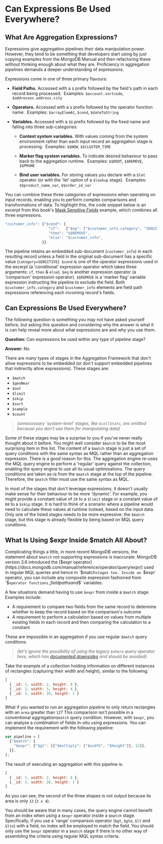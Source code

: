 # Can Expressions Be Used Everywhere?

## What Are Aggregation Expressions?

Expressions give aggregation pipelines their data manipulation power. However, they tend to be something that developers start using by just copying examples from the MongoDB Manual and then refactoring these without thinking enough about what they are. Proficiency in aggregation pipelines demands a deeper understanding of expressions.

Expressions come in one of three primary flavours:

 * __Field Paths.__ Accessed with a `$` prefix followed by the field's path in each record being processed. &nbsp;Examples: `$account.sortcode`, `$addresses.address.city`
 
 * __Operators.__ Accessed with a `$` prefix followed by the operator function name. &nbsp;Examples:  `$arrayElemAt`, `$cond`, `$dateToString`
 
 * __Variables.__ Accessed with a `$$` prefix followed by the fixed name and falling into three sub-categories:
 
   - __Context system variables.__ With values coming from the system environment rather than each input record an aggregation stage is processing. &nbsp;Examples:  `$$NOW`, `$$CLUSTER_TIME`
   
   - __Marker flag system variables.__ To indicate desired behaviour to pass back to the aggregation runtime. &nbsp;Examples: `$$ROOT`, `$$REMOVE`, `$$PRUNE`

   - __Bind user variables.__ For storing values you declare with a `$let` operator (or with the 'let' option of a `$lookup` stage). &nbsp;Examples: `$$product_name_var`, `$$order_id_var`

You can combine these three categories of expressions when operating on input records, enabling you to perform complex comparisons and transformations of data. To highlight this, the code snippet below is an excerpt from this book's [Mask Sensitive Fields](../examples/intricate-examples/mask-sensitive-fields.html) example, which combines all three expressions.

```javascript
"customer_info": {"$cond": {
                    "if":   {"$eq": ["$customer_info.category", "SENSITIVE"]}, 
                    "then": "$$REMOVE",     
                    "else": "$customer_info",
                 }}
```

The pipeline retains an embedded sub-document (`customer_info`) in each resulting record unless a field in the original sub-document has a specific value (`category=SENSITIVE`). `$cond` is one of the operator expressions used in the excerpt (a 'conditional' expression operator which takes three arguments: `if`, `then` & `else`). `$eq` is another expression operator (a 'comparison' expression operator). `$$REMOVE` is a 'marker flag' variable expression instructing the pipeline to exclude the field. Both `$customer_info.category` and `$customer_info` elements are field path expressions referencing each incoming record's fields.


## Can Expressions Be Used Everywhere?

The following question is something you may not have asked yourself before, but asking this question and considering why the answer is what it is can help reveal more about what expressions are and why you use them.

__Question:__ Can expressions be used within any type of pipeline stage?

__Answer:__ No

There are many types of stages in the Aggregation Framework that don't allow expressions to be embedded (or don't support embedded pipelines that indirectly allow expressions). These stages are:

 * `$match`
 * `$geoNear`
 * `$out`
 * `$limit`
 * `$skip`
 * `$sort`
 * `$sample`
 * `$count`

> _(unnecessary 'system-level' stages, like `$collStats`, are omitted because you don't use them for manipulating data)_


Some of these stages may be a surprise to you if you've never really thought about it before. You might well consider `$match` to be the most surprising item in this list. The content of a `$match` stage is just a set of query conditions with the same syntax as MQL rather than an aggregation expression. There is a good reason for this. The aggregation engine re-uses the MQL query engine to perform a 'regular' query against the collection, enabling the query engine to use all its usual optimisations. The query conditions are taken as-is from the `$match` stage at the top of the pipeline. Therefore, the `$match` filter must use the same syntax as MQL. 

In most of the stages that don't leverage expressions, it doesn't usually make sense for their behaviour to be more 'dynamic'. For example, you might provide a constant value of `20` to a `$limit` stage or a constant value of `80` to a `$skip` stage. It is hard to think of a scenario where a pipeline would need to calculate these values at runtime instead, based on the input data. Only one of the listed stages needs to be more expressive: the `$match` stage, but this stage is already flexible by being based on MQL query conditions. 


## What Is Using $expr Inside $match All About?

Complicating things a little, in more recent MongoDB versions, the statement about `$match` not supporting expressions is inaccurate. MongoDB version 3.6 introduced the [$expr operator](https://docs.mongodb.com/manual/reference/operator/query/expr/) used in regular MQL queries and hence in `$match` stages too. Inside an  `$expr` operator, you can include any composite expression fashioned from `$` operator functions, `$` field paths and `$$` variables.

A few situations demand having to use `$expr` from inside a `$match` stage. Examples include:

 * A requirement to compare two fields from the same record to determine whether to keep the record based on the comparison's outcome
 * A requirement to perform a calculation based on values from multiple existing fields in each record and then comparing the calculation to a constant
 
These are impossible in an aggregation if you use regular `$match` query conditions.

> _(let's ignore the possibility of using the legacy `$where` query operator here, which has [documented downsides](https://docs.mongodb.com/manual/reference/operator/query/where/) and should be avoided)_

Take the example of a collection holding information on different instances of rectangles (capturing their width and height), similar to the following: 

```javascript
[
  { _id: 1, width: 2, height: 8 },
  { _id: 2, width: 3, height: 4 },
  { _id: 3, width: 20, height: 1 }
]
```

What if you wanted to run an aggregation pipeline to only return rectangles with an `area` greater than `12`? This comparison isn't possible in a conventional aggregation`$match` query condition. However, with `$expr`, you can analyse a combination of fields in-situ using expressions. You can implement the requirement with the following pipeline:

```javascript
var pipeline = [
  {"$match": {
    "$expr": {"$gt": [{"$multiply": ["$width", "$height"]}, 12]},
  }},      
];
```

The result of executing an aggregation with this pipeline is:

```javascript
[
  { _id: 1, width: 2, height: 8 },
  { _id: 3, width: 20, height: 1 }
]
```

As you can see, the second of the three shapes is not output because its area is only `12` (`3 x 4`).

You should be aware that in many cases, the query engine cannot benefit from an index when using a `$expr` operator inside a `$match` stage. Specifically, if you use a 'range' comparison operator (`$gt`, `$gte`, `$lt` and `$lte`) with a field, no index will be employed to match the field. You should only use the `$expr` operator in a `$match` stage if there is no other way of assembling the criteria using regular MQL syntax criteria.

